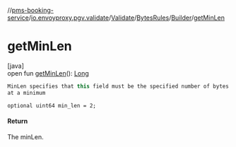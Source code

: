 //[pms-booking-service](../../../../../index.md)/[io.envoyproxy.pgv.validate](../../../index.md)/[Validate](../../index.md)/[BytesRules](../index.md)/[Builder](index.md)/[getMinLen](get-min-len.md)

# getMinLen

[java]\
open fun [getMinLen](get-min-len.md)(): [Long](https://kotlinlang.org/api/core/kotlin-stdlib/kotlin/-long/index.html)

```kotlin
MinLen specifies that this field must be the specified number of bytes
at a minimum

```
`optional uint64 min_len = 2;`

#### Return

The minLen.